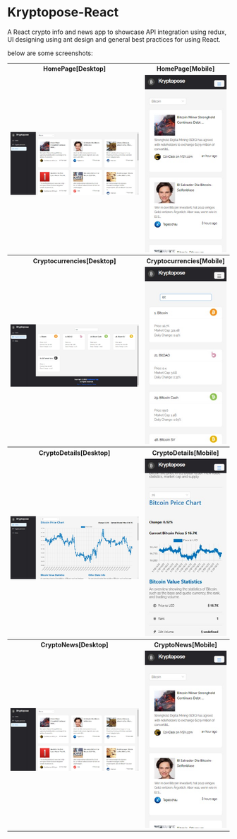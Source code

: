 # Kryptopose-React

A React crypto info and news app to showcase API integration using redux, UI designing using ant design and general best practices for using React.

below are some screenshots:

<table>
<tr>
  <th>HomePage[Desktop]</th>
  <th>HomePage[Mobile]</th>
 </tr>
  <tr>
    <td> <img src="./screenshots/Kryptopose-news-desktop.png" ></td>
    <td><img src="./screenshots/Kryptopose-news-mobile.png" ></td>
  </tr>
  <tr>
    <th>Cryptocurrencies[Desktop]</th>
    <th>Cryptocurrencies[Mobile]</th>
  <tr>
    <td> <img src="./screenshots/Kryptopose-currencies-desktop.png" ></td>
    <td><img src="./screenshots/Kryptopose-currencies-mobile.png"></td>
  </tr>
  <tr>
    <th>CryptoDetails[Desktop]</th>
    <th>CryptoDetails[Mobile]</th>
  <tr>
    <td> <img src="./screenshots/Kryptopose-details-desktop.png" ></td>
    <td><img src="./screenshots/Kryptopose-details-mobile.png" ></td>
  </tr>
  <tr>
    <th>CryptoNews[Desktop]</th>
    <th>CryptoNews[Mobile]</th>
  <tr>
    <td> <img src="./screenshots/Kryptopose-news-desktop.png"></td>
    <td><img src="./screenshots/Kryptopose-news-mobile.png"></td>
  </tr>
</table>
